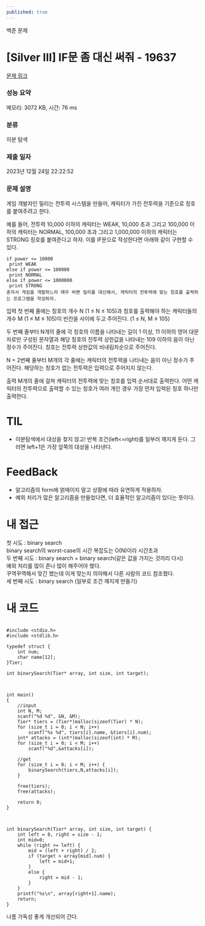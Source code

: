 ```yaml
---
published: true
---
```

백준 문제

# [Silver III] IF문 좀 대신 써줘 - 19637 

[문제 링크](https://www.acmicpc.net/problem/19637) 

### 성능 요약

메모리: 3072 KB, 시간: 76 ms

### 분류

이분 탐색

### 제출 일자

2023년 12월 24일 22:22:52

### 문제 설명

게임 개발자인 밀리는 전투력 시스템을 만들어, 캐릭터가 가진 전투력을 기준으로 칭호를 붙여주려고 한다.

예를 들어, 전투력 10,000 이하의 캐릭터는 WEAK, 10,000 초과 그리고 100,000 이하의 캐릭터는 NORMAL, 100,000 초과 그리고 1,000,000 이하의 캐릭터는 STRONG 칭호를 붙여준다고 하자. 이를 IF문으로 작성한다면 아래와 같이 구현할 수 있다.
```
if power <= 10000
 print WEAK
else if power <= 100000
 print NORMAL
else if power <= 1000000
 print STRONG
혼자서 게임을 개발하느라 매우 바쁜 밀리를 대신해서, 캐릭터의 전투력에 맞는 칭호를 출력하는 프로그램을 작성하자.
```
입력
첫 번째 줄에는 칭호의 개수 N (1 ≤ N ≤ 105)과 칭호를 출력해야 하는 캐릭터들의 개수 M (1 ≤ M ≤ 105)이 빈칸을 사이에 두고 주어진다. (1 ≤ N, M ≤ 105)

두 번째 줄부터 N개의 줄에 각 칭호의 이름을 나타내는 길이 1 이상, 11 이하의 영어 대문자로만 구성된 문자열과 해당 칭호의 전투력 상한값을 나타내는 109 이하의 음이 아닌 정수가 주어진다. 칭호는 전투력 상한값의 비내림차순으로 주어진다.

N + 2번째 줄부터 M개의 각 줄에는 캐릭터의 전투력을 나타내는 음이 아닌 정수가 주어진다. 해당하는 칭호가 없는 전투력은 입력으로 주어지지 않는다.

출력
M개의 줄에 걸쳐 캐릭터의 전투력에 맞는 칭호를 입력 순서대로 출력한다. 어떤 캐릭터의 전투력으로 출력할 수 있는 칭호가 여러 개인 경우 가장 먼저 입력된 칭호 하나만 출력한다.




# TIL

* 이분탐색에서 대상을 찾지 않고! 반복 조건(left<=right)를 일부러 깨지게 둔다.
그러면 left+1은 가장 앞쪽의 대상을 나타낸다.


# FeedBack

* 알고리즘의 form에 얽매이지 말고 상황에 따라 유연하게 적용하자.
* 예외 처리가 많은 알고리즘을 만들었다면, 더 효율적인 알고리즘이 있다는 뜻이다.

# 내 접근

첫 시도 : binary search  
binary search의 worst-case의 시간 복잡도는 O(N)이라 시간초과  
두 번째 시도 : binary search + binary search(같은 값을 가지는 것끼리 다시)  
예외 처리를 많이 존나 많이 해주어야 했다.   
꾸역꾸역해서 맞긴 했는데 이게 맞는지 의아해서 다른 사람의 코드 참조했다.  
세 번째 시도 : binary search (일부로 조건 깨지게 만들기)  

# 내 코드
```

#include <stdio.h>
#include <stdlib.h>

typedef struct {
	int num;
	char name[12];
}Tier;

int binarySearch(Tier* array, int size, int target);



int main()
{
	//input
	int N, M;
	scanf("%d %d", &N, &M);
	Tier* tiers = (Tier*)malloc(sizeof(Tier) * N);
	for (size_t i = 0; i < N; i++)
		scanf("%s %d", tiers[i].name, &tiers[i].num);
	int* attacks = (int*)malloc(sizeof(int) * M);
	for (size_t i = 0; i < M; i++)
		scanf("%d",&attacks[i]);
	
    //get
	for (size_t i = 0; i < M; i++) {
		binarySearch(tiers,N,attacks[i]);
	}
	
	free(tiers);
	free(attacks);

	return 0;
}



int binarySearch(Tier* array, int size, int target) {
	int left = 0, right = size - 1;
	int mid=0;
	while (right >= left) {
		mid = (left + right) / 2;
		if (target > array[mid].num) {
			left = mid+1;
		}
		else {
			right = mid - 1;
		}
	}
	printf("%s\n", array[right+1].name);
	return;
}
```
나름 가독성 좋게 개선되어 간다.
